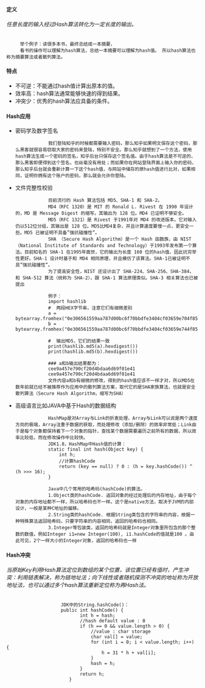 #### 定义
###### 任意长度的输入经过Hash算法转化为一定长度的输出。

         举个例子：读很多本书，最终总结成一本摘要，
         看书的操作可以理解为hash算法，总结一本摘要可以理解为hash值。 所以hash算法也称为摘要算法或者散列算法。
#### 特点
* 不可逆：不能通过hash值计算出原本的值。
* 效率高：hash算法通常能够快速的得到结果。
* 冲突少：优秀的hash算法应具备的条件。
#### Hash应用
* 密码学及数字签名
                  
                  我们登陆知乎的时候都需要输入密码，那么知乎如果明文保存这个密码，那么黑客就很容易窃取大家的密码来登陆，特别不安全。那么知乎就想到了一个方法，使用hash算法生成一个密码的签名，知乎后台只保存这个签名值。由于hash算法是不可逆的，那么黑客即便得到这个签名，也丝毫没有用处；而如果你在网站登陆界面上输入你的密码，那么知乎后台就会重新计算一下这个hash值，与网站中储存的原hash值进行比对，如果相同，证明你拥有这个账户的密码，那么就会允许你登陆。
* 文件完整性校验
                  
                  目前流行的 Hash 算法包括 MD5、SHA-1 和 SHA-2。
                  MD4（RFC 1320）是 MIT 的 Ronald L. Rivest 在 1990 年设计的，MD 是 Message Digest 的缩写。其输出为 128 位。MD4 已证明不够安全。
                  MD5（RFC 1321）是 Rivest 于1991年对 MD4 的改进版本。它对输入仍以512位分组，其输出是 128 位。MD5比MD4复杂，并且计算速度要慢一点，更安全一些。MD5 已被证明不具备”强抗碰撞性”。
                  SHA （Secure Hash Algorithm）是一个 Hash 函数族，由 NIST（National Institute of Standards and Technology）于1993年发布第一个算法。目前知名的 SHA-1 在1995年面世，它的输出为长度 160 位的hash值，因此抗穷举性更好。SHA-1 设计时基于和 MD4 相同原理，并且模仿了该算法。SHA-1已被证明不具”强抗碰撞性”。
                  为了提高安全性，NIST 还设计出了 SHA-224、SHA-256、SHA-384，和 SHA-512 算法（统称为 SHA-2），跟 SHA-1 算法原理类似。SHA-3 相关算法也已被提出
                  
                  例子：
                  import hashlib
                  #  两段HEX字节串，注意它们有细微差别
                  a = bytearray.fromhex("0e306561559aa787d00bc6f70bbdfe3404cf03659e704f8534c00ffb659c4c8740cc942feb2da115a3f4155cbb8607497386656d7d1f34a42059d78f5a8dd1ef")
                  b = bytearray.fromhex("0e306561559aa787d00bc6f70bbdfe3404cf03659e744f8534c00ffb659c4c8740cc942feb2da115a3f415dcbb8607497386656d7d1f34a42059d78f5a8dd1ef")

                  #  输出MD5，它们的结果一致
                  print(hashlib.md5(a).hexdigest())
                  print(hashlib.md5(b).hexdigest())

                  ### a和b输出结果都为：
                  cee9a457e790cf20d4bdaa6d69f01e41
                  cee9a457e790cf20d4bdaa6d69f01e41
                  文件内容a和b有细微的修改，得到的hash值应该不一样才对，所以MD5在数年前就已经不被推荐作为应用中的散列算法方案，取代它的是SHA家族算法，也就是安全散列算法（Secure Hash Algorithm，缩写为SHA）
* 高级语言比如JAVA中基于Hash的数据结构

                  HashMap是对Array与Link的折衷处理，Array与Link可以说是两个速度方向的极端，Array注重于数据的获取，而处理修改（添加/删除）的效率非常低；Link由于是每个对象都保持着下一个对象的指针，查找某个数据需要遍历之前所有的数据，所以效率比较低，而在修改操作中比较快。
                  JDK1.8，HashMap中Hash值的计算：
                  static final int hash(Object key) {
                      int h;
                      //计算hashCode
                      return (key == null) ? 0 : (h = key.hashCode()) ^ (h >>> 16);
                  }
                  
                  Java中几个常用的哈希码(hashCode)的算法。
                  1.Object类的hashCode. 返回对象的经过处理后的内存地址，由于每个对象的内存地址都不一样，所以哈希码也不一样。这个是native方法，取决于JVM的内部设计，一般是某种C地址的偏移。
                  2.String类的hashCode. 根据String类包含的字符串的内容，根据一种特殊算法返回哈希码，只要字符串的内容相同，返回的哈希码也相同。
                  3.Integer等包装类，返回的哈希码就是Integer对象里所包含的那个整数的数值，例如Integer i1=new Integer(100), i1.hashCode的值就是100 。由此可见，2个一样大小的Integer对象，返回的哈希码也一样
#### Hash冲突
###### 当原始Key利用Hash算法定位到数组的某个位置，该位置已经有值时，产生冲突：利用链表解决，称为链地址法；向下线性或者随机探测不冲突的地址称为开放地址法，也可以通过多个hash算法重新定位称为再Hash法。
         
                        JDK中的String.hashCode()：
                        public int hashCode() {
                               int h = hash;
                               //hash default value : 0 
                               if (h == 0 && value.length > 0) {
                                   //value : char storage
                                   char val[] = value;
                                   for (int i = 0; i < value.length; i++) {
                                       h = 31 * h + val[i];
                                   }
                                   hash = h;
                               }
                               return h;
                           }              
